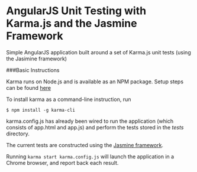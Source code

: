 AngularJS Unit Testing with Karma.js and the Jasmine Framework
===================================

Simple AngularJS application built around a set of Karma.js unit tests (using the Jasimine framework)


###Basic Instructions

Karma runs on Node.js and is available as an NPM package. Setup steps can be found [here](http://karma-runner.github.io/0.12/intro/installation.html)

To install karma as a command-line instruction, run

`$ npm install -g karma-cli`


karma.config.js has already been wired to run the application (which consists of app.html and app.js) and perform the tests stored in the *tests* directory. 

The current tests are constructed using the [Jasmine framework](http://jasmine.github.io/).

Running `karma start karma.config.js` will launch the application in a Chrome browser, and report back each result.
